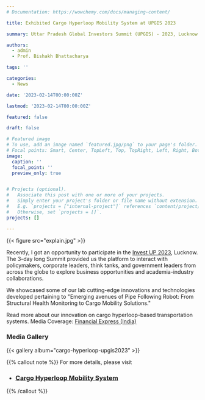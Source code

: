 ```yaml
---
# Documentation: https://wowchemy.com/docs/managing-content/

title: Exhibited Cargo Hyperloop Mobility System at UPGIS 2023

summary: Uttar Pradesh Global Investors Summit (UPGIS) - 2023, Lucknow

authors: 
  - admin
  - Prof. Bishakh Bhattacharya

tags: ''

categories: 
  - News

date: '2023-02-14T00:00:00Z'

lastmod: '2023-02-14T00:00:00Z'

featured: false

draft: false

# Featured image
# To use, add an image named `featured.jpg/png` to your page's folder.
# Focal points: Smart, Center, TopLeft, Top, TopRight, Left, Right, BottomLeft, Bottom, BottomRight.
image:
  caption: ''
  focal_point: ''
  preview_only: true


# Projects (optional).
#   Associate this post with one or more of your projects.
#   Simply enter your project's folder or file name without extension.
#   E.g. `projects = ["internal-project"]` references `content/project/deep-learning/index.md`.
#   Otherwise, set `projects = []`.
projects: []

---
```

{{< figure src="explain.jpg" >}}

Recently, I got an opportunity to participate in the [Invest UP 2023](https://www.linkedin.com/company/upinvestors-summit/), Lucknow. The 3-day long Summit provided us the platform to interact with policymakers, corporate leaders, think tanks, and government leaders from across the globe to explore business opportunities and academia-industry collaborations.

We showcased some of our lab cutting-edge innovations and technologies developed pertaining to "Emerging avenues of Pipe Following Robot: From Structural Health Monitoring to Cargo Mobility Solutions."

Read more about our innovation on cargo hyperloop-based transportation systems. Media Coverage: [Financial Express (India)](https://lnkd.in/dRspXxmk)


### Media Gallery
{{< gallery album="cargo-hyperloop-upgis2023" >}}


{{% callout note %}}
For more details, please visit
- ### [Cargo Hyperloop Mobility System](https://www.iitk.ac.in/smss/projects/phmr/)
{{% /callout %}}
